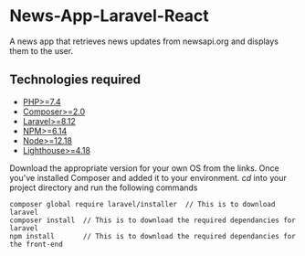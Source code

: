 # News-App-Laravel-React
A news app that retrieves news updates from newsapi.org and displays them to the user. 

## Technologies required
-   [PHP>=7.4](https://www.php.net/downloads)
-   [Composer>=2.0](https://getcomposer.org/)
-   [Laravel>=8.12](https://laravel.com/docs/8.x/installation)
-   [NPM>=6.14](https://nodejs.org/en/)
-   [Node>=12.18](https://nodejs.org/en/)
-   [Lighthouse>=4.18](https://lighthouse-php.com/4.18/getting-started/installation.html#install-via-composer)

Download the appropriate version for your own OS from the links. Once you've installed Composer and added it to your environment. *cd* into your project directory and run the following commands

```
composer global require laravel/installer  // This is to download laravel
composer install  // This is to download the required dependancies for laravel
npm install       // This is to download the required dependancies for the front-end
```